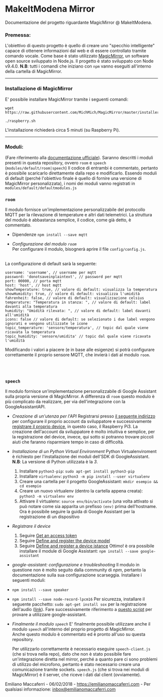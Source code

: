 # MakeItModena Mirror
Documentazione del progetto riguardante MagicMirror @ MakeItModena.

### Premessa:
L'obiettivo di questo progetto è quello di creare uno "specchio intelligente" capace di ottenere informazioni dal web e di essere controllato tramite comando vocale.
Come base è stato utilizzato [MagicMirror](https://github.com/MichMich/MagicMirror), un software open source sviluppato in Node.js.
Il progetto è stato sviluppato con Node v9.4.0.
**N.B**: tutti i comandi che iniziano con `npm` vanno eseguiti all'interno della cartella di MagicMirror.

----
### Installazione di MagicMirror
E' possibile installare MagicMirror tramite i seguenti comandi:
```
wget https://raw.githubusercontent.com/MichMich/MagicMirror/master/installers/raspberry.sh

./raspberry.sh
```
L'installazione richiederà circa 5 minuti (su Raspberry Pi).

----
### Moduli:
(Fare riferimento alla [documentazione ufficiale](https://github.com/MichMich/MagicMirror/tree/master/modules)).
Saranno descritti i moduli presenti in questa repository, ovvero `room` e `speech` (`modules/default/room|speech`)
Il codice di entrambi è commentato, pertanto è possibile scaricarlo direttamente dalla repo e modificarlo.
Essendo moduli di default (perché l'obiettivo finale è quello di fornire una versione di MagicMirror personalizzata), i nomi dei moduli vanno registrati in `modules/default/defaultmodules.js`

### `room`
Il modulo fornisce un'implementazione personalizzabile del protocollo MQTT per la rilevazione di temperature e altri dati telemetrici.
La struttura del modulo è abbastanza semplice, il codice, come già detto, è commentato.
- Dipendenze
	`npm install --save mqtt`

- *Configurazione del modulo `room`* <br>
Per configurare il modulo, bisognerà aprire il file `config/config.js`.
<br>
La configurazione di default sarà la seguente: 

```
username: 'username', // username per mqtt
password: 'donotsaveinplaintext', // password per mqtt
port: 00000, // porta mqtt
host: 'host', // host mqtt
showTemperature: true, // valore di default: visualizza la temperatura
showHumidity: true, // valore di default: visualizza l'umidità
fahrenheit: false, // valore di default: visualizzazione celsius
temperature: "Temperatura in stanza: ", // valore di default: label davanti alla temperatura
humidity: "Umidità rilevata: ", // valore di default: label davanti all'umidità
icons: false // valore di default: se selezionato i due label vengono ignorati e vengono utilizzate le icone
topic_temperature: 'sensore/temperatura', // topic dal quale viene ricavata la temperatura
topic_humidity: 'sensore/umidita' // topic dal quale viene ricavata l'umidità
```

Modificando i valori a piacere (e in base alle esigenze) si potrà configurare correttamente il proprio sensore MQTT, che invierà i dati al modulo `room`.

<br><br>
### `speech`
Il modulo fornisce un'implementazione personalizzabile di Google Assistant sulla propria versione di MagicMirror.
A differenza di `room` questo modulo è più complicato da realizzare, per via dell'integrazione con la GoogleAssistantAPI.
- *Creazione di un'utenza per l'API*
	Registrarsi presso [il seguente indirizzo](https://developers.google.com/assistant/sdk/guides/service/python/embed/config-dev-project-and-account) per configurare il proprio account da sviluppatore e successivamente [registrare il proprio device](https://developers.google.com/assistant/sdk/reference/device-registration/register-device-manual), in questo caso, il Raspberry Pi3.
La creazione dell'account da sviluppatore è molto intuitiva e semplice, per la registrazione del device, invece, qui sotto si potranno trovare piccoli aiuti che faranno risparmiare tempo in caso di difficoltà.
- *Installazione di un Python Virtual Environment*
Python Virtualenviroment è richiesto per l'installazione dei moduli dell'SDK di GoogleAssistant.
**N.B**: La versione di Python utilizzata è la *3*.
	1) Installare `python3-pip`: `sudo apt-get install python3-pip`
	2) Installare `virtualenv`: `python3 -m pip install --user virtualenv`
	3) Creare una cartella per il progetto GoogleAssistant: `mkdir esempio && cd esempio`
	4) Creare un nuovo virtualenv (dentro la cartella appena creata): `python3 -m virtualenv env`
	5) Attivare il virtualenv: `source env/bin/activate` (una volta attivato si può notare come sia apparita un prefisso `(env)` prima dell'hostname.
	Ora è possibile seguire la guida di Google Assistant per la registrazione di un dispositivo
- *Registrare il device*
	1) Seguire [Get an access token](https://developers.google.com/assistant/sdk/reference/device-registration/register-device-manual#get-access-token)
	2) Seguire [Define and register the device model](https://developers.google.com/assistant/sdk/reference/device-registration/register-device-manual#register-model)
	3) Seguire [Define and register a device istance](https://developers.google.com/assistant/sdk/reference/device-registration/register-device-manual#register-instance)
	Ottimo! è ora possibile installare il module di Google Assistant:
	`npm install --save google-assistant`
- *google-assistant: configurazione e troubleshooting*
Il modulo in questione non è molto seguito dalla community di _npm_, pertanto la documentazione sulla sua configurazione scarseggia.
Installare i seguenti moduli:
- `npm install --save speaker`
- `npm install --save node-record-lpcm16`
Per sicurezza, installare il seguente pacchetto: `sudo apt-get install sox` per la registrazione dell'audio ([link](https://packages.debian.org/it/sid/sox)).
Fare successivamente riferimento a [questo script](https://github.com/endoplasmic/google-assistant/blob/master/examples/mic-speaker.js) per provare a utilizzare google-assistant.
- *Finalmente il modulo `speech`*
	E' finalmente possibile utilizzare anche il modulo `speech` all'interno del proprio progetto di MagicMirror.<br>
	Anche questo modulo è commentato ed è pronto all'uso su questa repository.<br>

	Per utilizzarlo correttamente è necessario eseguire `speech-client.js` (che si trova nella repo), dato che non è stato possibile fare un'integrazione diretta nel mirror, perché a quanto pare ci sono problemi di utilizzo del microfono, pertanto è stato necessario creare una comunicazione tramite sockets.
	`speech.js` (che si trova nei moduli di MagicMirror) è il server, che riceve i dati dal client (ovviamente).




Emiliano Maccaferri - 06/02/2018 - https://emilianomaccaferri.com - Per qualsiasi informazione: inbox@emilianomaccaferri.com
